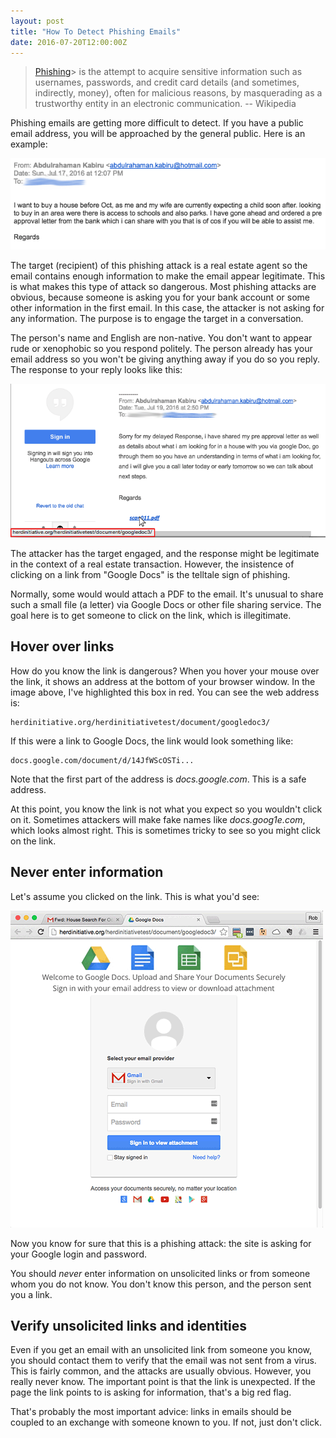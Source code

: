 ```yaml
---
layout: post
title: "How To Detect Phishing Emails"
date: 2016-07-20T12:00:00Z
---
```



> [Phishing](https://en.wikipedia.org/wiki/Phishing)>  is the attempt to acquire sensitive information such as usernames, passwords, and credit card details (and sometimes, indirectly, money), often for malicious reasons, by masquerading as a trustworthy entity in an electronic communication. -- Wikipedia


Phishing emails are getting more difficult to detect. If you have a public email
address, you will be approached by the general public. Here is an example:

![Intro email](/assets/i/phishing-intro-email.gif)

The target (recipient) of this phishing attack is a real estate agent so the
email contains enough information to make the email appear legitimate. This
is what makes this type of attack so dangerous. Most phishing attacks
are obvious, because someone is asking you for your bank account or
some other information in the first email. In this case, the attacker is
not asking for any information. The purpose is to engage the target
in a conversation.

The person's name and English are non-native. You don't want to appear
rude or xenophobic so you respond politely. The person already has your
email address so you won't be giving anything away if you do so you
reply. The response to your reply looks like this:

![Phishing email](/assets/i/phishing-hover-link.gif)

The attacker has the target engaged, and the response might be
legitimate in the context of a real estate transaction. However, the
insistence of clicking on a link from "Google Docs" is the telltale
sign of phishing.

Normally, some would would attach a PDF to the email. It's unusual
to share such a small file (a letter) via Google Docs or other file
sharing service. The goal here is to get someone to click on the link,
which is illegitimate.

## Hover over links

How do you know the link is dangerous? When you hover your mouse
over the link, it shows an address at the bottom of your browser
window. In the image above, I've highlighted this box in red. You
can see the web address is:

```text
herdinitiative.org/herdinitiativetest/document/googledoc3/
```

If this were a link to Google Docs, the link would look something like:

```text
docs.google.com/document/d/14JfWScOSTi...
```

Note that the first part of the address is *docs.google.com*. This
is a safe address.

At this point, you know the link is not what you expect so you
wouldn't click on it. Sometimes attackers will make fake names like
*docs.goog1e.com*, which looks almost right. This is sometimes
tricky to see so you might click on the link.

## Never enter information

Let's assume you clicked on the link. This is what you'd see:

![Phishing site](/assets/i/phishing-site.gif)

Now you know for sure that this is a phishing attack: the site
is asking for your Google login and password.

You should *never* enter information on unsolicited links or from
someone whom you do not know. You don't know this person, and
the person sent you a link.

## Verify unsolicited links and identities

Even if you get an email with an unsolicited
link from someone you know, you should contact them to verify that the
email was not sent from a virus. This is fairly common, and the
attacks are usually obvious. However, you really never know.
The important point is that the link is unexpected. If
the page the link points to is asking for information, that's a
big red flag.

That's probably the most important advice: links in emails
should be coupled to an exchange with someone known to
you. If not, just don't click.


